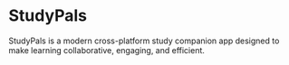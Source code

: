 # StudyPals
StudyPals is a modern cross-platform study companion app designed to make learning collaborative, engaging, and efficient.
